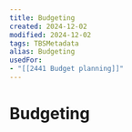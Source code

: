 ```yaml
---
title: Budgeting
created: 2024-12-02
modified: 2024-12-02
tags: TBSMetadata
alias: Budgeting
usedFor:
- "[[2441 Budget planning]]"
---
```

# Budgeting
